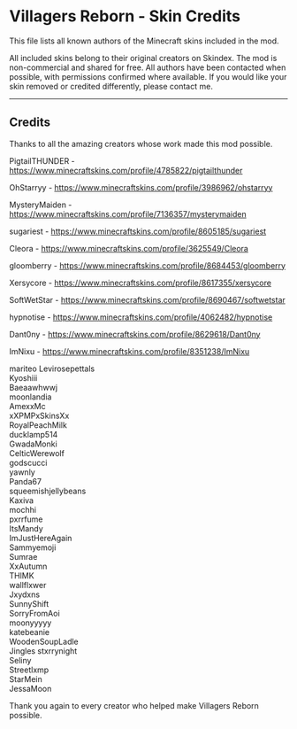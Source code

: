 Villagers Reborn - Skin Credits
===============================
 
This file lists all known authors of the Minecraft skins included in the mod.
 
All included skins belong to their original creators on Skindex.
The mod is non-commercial and shared for free.
All authors have been contacted when possible, with permissions confirmed where available.
If you would like your skin removed or credited differently, please contact me.
 
----------------------------------------
Credits
----------------------------------------
 
Thanks to all the amazing creators whose work made this mod possible.
 
 
PigtailTHUNDER - https://www.minecraftskins.com/profile/4785822/pigtailthunder
 
OhStarryy - https://www.minecraftskins.com/profile/3986962/ohstarryy
 
MysteryMaiden - https://www.minecraftskins.com/profile/7136357/mysterymaiden
 
sugariest - https://www.minecraftskins.com/profile/8605185/sugariest
 
Cleora - https://www.minecraftskins.com/profile/3625549/Cleora
 
gloomberry - https://www.minecraftskins.com/profile/8684453/gloomberry
 
Xersycore - https://www.minecraftskins.com/profile/8617355/xersycore
 
SoftWetStar - https://www.minecraftskins.com/profile/8690467/softwetstar
 
hypnotise - https://www.minecraftskins.com/profile/4062482/hypnotise
 
Dant0ny - https://www.minecraftskins.com/profile/8629618/Dant0ny
 
ImNixu - https://www.minecraftskins.com/profile/8351238/ImNixu
 
mariteo 
Levirosepettals    
Kyoshiii  
Baeaawhwwj   
moonlandia  
AmexxMc  
xXPMPxSkinsXx  
RoyalPeachMilk  
ducklamp514  
GwadaMonki    
CelticWerewolf  
godscucci   
yawnly  
Panda67  
squeemishjellybeans    
Kaxiva  
mochhi  
pxrrfume  
ItsMandy  
ImJustHereAgain  
Sammyemoji  
Sumrae  
XxAutumn  
THlMK  
wallflxwer  
Jxydxns  
SunnyShift  
SorryFromAoi  
moonyyyyy  
katebeanie  
WoodenSoupLadle  
Jingles
stxrrynight   
Seliny  
Streetlxmp  
StarMein  
JessaMoon  
 
 
Thank you again to every creator who helped make Villagers Reborn possible.
